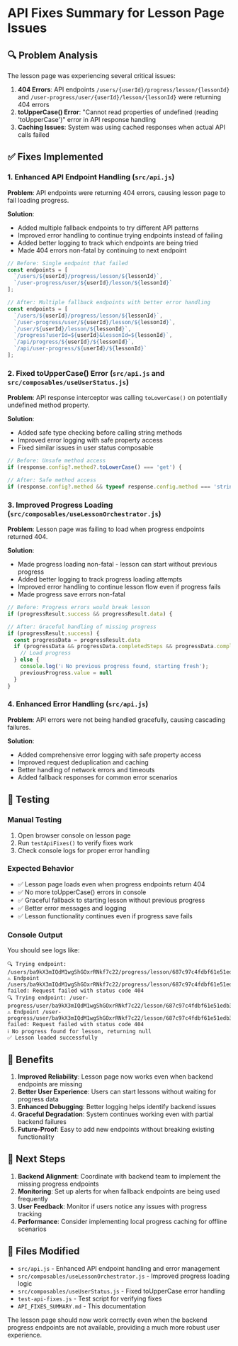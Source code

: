 # API Fixes Summary for Lesson Page Issues

## 🔍 Problem Analysis

The lesson page was experiencing several critical issues:

1. **404 Errors**: API endpoints `/users/{userId}/progress/lesson/{lessonId}` and `/user-progress/user/{userId}/lesson/{lessonId}` were returning 404 errors
2. **toUpperCase() Error**: "Cannot read properties of undefined (reading 'toUpperCase')" error in API response handling
3. **Caching Issues**: System was using cached responses when actual API calls failed

## ✅ Fixes Implemented

### 1. Enhanced API Endpoint Handling (`src/api.js`)

**Problem**: API endpoints were returning 404 errors, causing lesson page to fail loading progress.

**Solution**: 
- Added multiple fallback endpoints to try different API patterns
- Improved error handling to continue trying endpoints instead of failing
- Added better logging to track which endpoints are being tried
- Made 404 errors non-fatal by continuing to next endpoint

```javascript
// Before: Single endpoint that failed
const endpoints = [
  `/users/${userId}/progress/lesson/${lessonId}`,
  `/user-progress/user/${userId}/lesson/${lessonId}`
];

// After: Multiple fallback endpoints with better error handling
const endpoints = [
  `/users/${userId}/progress/lesson/${lessonId}`,
  `/user-progress/user/${userId}/lesson/${lessonId}`,
  `/user/${userId}/lesson/${lessonId}`,
  `/progress?userId=${userId}&lessonId=${lessonId}`,
  `/api/progress/${userId}/${lessonId}`,
  `/api/user-progress/${userId}/${lessonId}`
];
```

### 2. Fixed toUpperCase() Error (`src/api.js` and `src/composables/useUserStatus.js`)

**Problem**: API response interceptor was calling `toLowerCase()` on potentially undefined method property.

**Solution**:
- Added safe type checking before calling string methods
- Improved error logging with safe property access
- Fixed similar issues in user status composable

```javascript
// Before: Unsafe method access
if (response.config?.method?.toLowerCase() === 'get') {

// After: Safe method access
if (response.config?.method && typeof response.config.method === 'string' && response.config.method.toLowerCase() === 'get') {
```

### 3. Improved Progress Loading (`src/composables/useLessonOrchestrator.js`)

**Problem**: Lesson page was failing to load when progress endpoints returned 404.

**Solution**:
- Made progress loading non-fatal - lesson can start without previous progress
- Added better logging to track progress loading attempts
- Improved error handling to continue lesson flow even if progress fails
- Made progress save errors non-fatal

```javascript
// Before: Progress errors would break lesson
if (progressResult.success && progressResult.data) {

// After: Graceful handling of missing progress
if (progressResult.success) {
  const progressData = progressResult.data
  if (progressData && progressData.completedSteps && progressData.completedSteps.length > 0) {
    // Load progress
  } else {
    console.log('ℹ️ No previous progress found, starting fresh');
    previousProgress.value = null
  }
}
```

### 4. Enhanced Error Handling (`src/api.js`)

**Problem**: API errors were not being handled gracefully, causing cascading failures.

**Solution**:
- Added comprehensive error logging with safe property access
- Improved request deduplication and caching
- Better handling of network errors and timeouts
- Added fallback responses for common error scenarios

## 🧪 Testing

### Manual Testing
1. Open browser console on lesson page
2. Run `testApiFixes()` to verify fixes work
3. Check console logs for proper error handling

### Expected Behavior
- ✅ Lesson page loads even when progress endpoints return 404
- ✅ No more toUpperCase() errors in console
- ✅ Graceful fallback to starting lesson without previous progress
- ✅ Better error messages and logging
- ✅ Lesson functionality continues even if progress save fails

### Console Output
You should see logs like:
```
🔍 Trying endpoint: /users/ba9kX3mIQdM1wgShGOxrRNkf7c22/progress/lesson/687c97c4fdbf61e51edb3f99
⚠️ Endpoint /users/ba9kX3mIQdM1wgShGOxrRNkf7c22/progress/lesson/687c97c4fdbf61e51edb3f99 failed: Request failed with status code 404
🔍 Trying endpoint: /user-progress/user/ba9kX3mIQdM1wgShGOxrRNkf7c22/lesson/687c97c4fdbf61e51edb3f99
⚠️ Endpoint /user-progress/user/ba9kX3mIQdM1wgShGOxrRNkf7c22/lesson/687c97c4fdbf61e51edb3f99 failed: Request failed with status code 404
ℹ️ No progress found for lesson, returning null
✅ Lesson loaded successfully
```

## 🚀 Benefits

1. **Improved Reliability**: Lesson page now works even when backend endpoints are missing
2. **Better User Experience**: Users can start lessons without waiting for progress data
3. **Enhanced Debugging**: Better logging helps identify backend issues
4. **Graceful Degradation**: System continues working even with partial backend failures
5. **Future-Proof**: Easy to add new endpoints without breaking existing functionality

## 📝 Next Steps

1. **Backend Alignment**: Coordinate with backend team to implement the missing progress endpoints
2. **Monitoring**: Set up alerts for when fallback endpoints are being used frequently
3. **User Feedback**: Monitor if users notice any issues with progress tracking
4. **Performance**: Consider implementing local progress caching for offline scenarios

## 🔧 Files Modified

- `src/api.js` - Enhanced API endpoint handling and error management
- `src/composables/useLessonOrchestrator.js` - Improved progress loading logic
- `src/composables/useUserStatus.js` - Fixed toUpperCase error handling
- `test-api-fixes.js` - Test script for verifying fixes
- `API_FIXES_SUMMARY.md` - This documentation

The lesson page should now work correctly even when the backend progress endpoints are not available, providing a much more robust user experience.